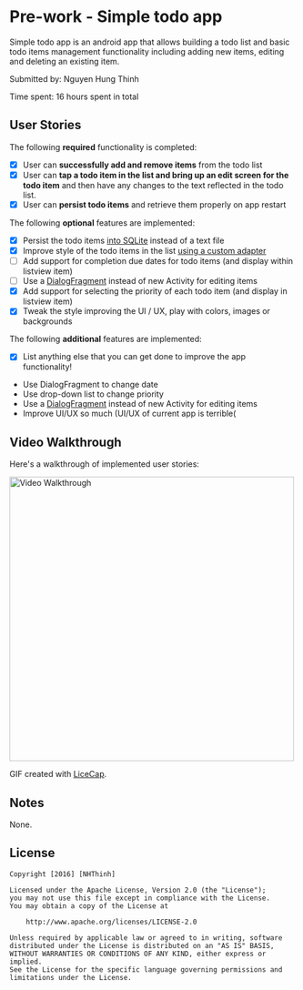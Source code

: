 # Pre-work - Simple todo app

Simple todo app is an android app that allows building a todo list and basic todo items management functionality including adding new items, editing and deleting an existing item.

Submitted by: Nguyen Hung Thinh

Time spent: 16 hours spent in total

## User Stories

The following **required** functionality is completed:

* [x] User can **successfully add and remove items** from the todo list
* [x] User can **tap a todo item in the list and bring up an edit screen for the todo item** and then have any changes to the text reflected in the todo list.
* [x] User can **persist todo items** and retrieve them properly on app restart

The following **optional** features are implemented:

* [x] Persist the todo items [into SQLite](http://guides.codepath.com/android/Persisting-Data-to-the-Device#sqlite) instead of a text file
* [x] Improve style of the todo items in the list [using a custom adapter](http://guides.codepath.com/android/Using-an-ArrayAdapter-with-ListView)
* [ ] Add support for completion due dates for todo items (and display within listview item)
* [ ] Use a [DialogFragment](http://guides.codepath.com/android/Using-DialogFragment) instead of new Activity for editing items
* [x] Add support for selecting the priority of each todo item (and display in listview item)
* [x] Tweak the style improving the UI / UX, play with colors, images or backgrounds

The following **additional** features are implemented:

* [x] List anything else that you can get done to improve the app functionality!
+ Use DialogFragment to change date
+ Use drop-down list to change priority
+ Use a [DialogFragment](http://guides.codepath.com/android/Using-DialogFragment) instead of new Activity for editing items
+ Improve UI/UX so much (UI/UX of current app is terrible(

## Video Walkthrough 

Here's a walkthrough of implemented user stories:

<img src="http://i.imgur.com/I5zricb.gif" title="Video Walkthrough" width="500" alt="Video Walkthrough"/>

GIF created with [LiceCap](http://www.cockos.com/licecap/).

## Notes

None.

## License

    Copyright [2016] [NHThinh]

    Licensed under the Apache License, Version 2.0 (the "License");
    you may not use this file except in compliance with the License.
    You may obtain a copy of the License at

        http://www.apache.org/licenses/LICENSE-2.0

    Unless required by applicable law or agreed to in writing, software
    distributed under the License is distributed on an "AS IS" BASIS,
    WITHOUT WARRANTIES OR CONDITIONS OF ANY KIND, either express or implied.
    See the License for the specific language governing permissions and
    limitations under the License.

